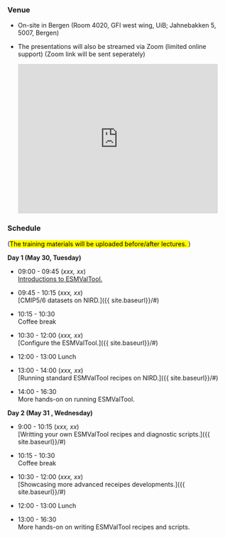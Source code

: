
### **Venue**
* On-site in Bergen (Room 4020, GFI west wing, UiB; Jahnebakken 5, 5007, Bergen)
* The presentations will also be streamed via Zoom (limited online support)
(Zoom link will be sent seperately)

    <iframe src="https://www.google.com/maps/embed?pb=!1m18!1m12!1m3!1d492.93772992658785!2d5.331576869871067!3d60.38327441899686!2m3!1f0!2f0!3f0!3m2!1i1024!2i768!4f13.1!3m3!1m2!1s0x463cfeacc81d0b1b%3A0x9fd66cc8bc5e16d5!2sJahnebakken%205%2C%205007%20Bergen!5e0!3m2!1sen!2sno!4v1682339630567!5m2!1sen!2sno" width="450" height="337" style="border:0;" allowfullscreen="" loading="lazy" referrerpolicy="no-referrer-when-downgrade"></iframe>

### **Schedule**
(<mark>The training materials will be uploaded before/after lectures. </mark>)

**Day 1 (May 30, Tuesday)**
- 09:00 - 09:45 
  (_xxx, xx_) \
  [Introductions to ESMValTool.]({{site.baseurl}}/#schedule)
- 09:45 - 10:15
  (_xxx, xx_) \
  [CMIP5/6 datasets on NIRD.]({{ site.baseurl}}/#)
- 10:15 - 10:30 \
  Coffee break  
- 10:30 - 12:00
  (_xxx, xx_) \
  [Configure the ESMValTool.]({{ site.baseurl}}/#)
- 12:00 - 13:00
  Lunch

- 13:00 - 14:00
  (_xxx, xx_) \
  [Running standard ESMValTool recipes on NIRD.]({{ site.baseurl}}/#)
- 14:00 - 16:30 \
  More hands-on on running ESMValTool.

**Day 2 (May 31 , Wednesday)**
- 9:00 - 10:15
  (_xxx, xx_) \
  [Writting your own ESMValTool recipes and diagnostic scripts.]({{ site.baseurl}}/#)
- 10:15 - 10:30 \
  Coffee break  
- 10:30 - 12:00
  (_xxx, xx_) \
  [Showcasing more advanced receipes developments.]({{ site.baseurl}}/#)
- 12:00 - 13:00
  Lunch

- 13:00 - 16:30 \
  More hands-on on writing ESMValTool recipes and scripts.
